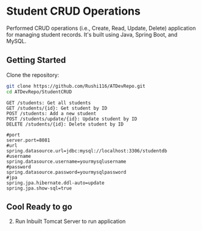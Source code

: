 # Student CRUD Operations

Performed CRUD operations (i.e., Create, Read, Update, Delete) application for managing student records. 
It's built using Java, Spring Boot, and MySQL.

## Getting Started

Clone the repository:

```bash
git clone https://github.com/Rushi116/ATDevRepo.git
cd ATDevRepo/StudentCRUD
```
```## Api End Points
GET /students: Get all students
GET /students/{id}: Get student by ID
POST /students: Add a new student
POST /students/update/{id}: Update student by ID
DELETE /students/{id}: Delete student by ID
```
```Database Configuration
#port
server.port=8081
#url
spring.datasource.url=jdbc:mysql://localhost:3306/studentdb
#username
spring.datasource.username=yourmysqlusername
#password
spring.datasource.password=yourmysqlpassword
#jpa
spring.jpa.hibernate.ddl-auto=update
spring.jpa.show-sql=true
```

## Cool Ready to go 
2. Run Inbuilt Tomcat Server to run application





   
